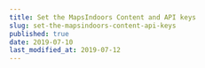 ```yaml
---
title: Set the MapsIndoors Content and API keys
slug: set-the-mapsindoors-content-api-keys
published: true
date: 2019-07-10
last_modified_at: 2019-07-12
---
```

